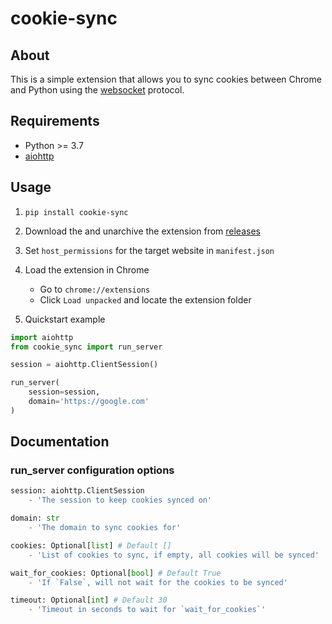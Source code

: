 # cookie-sync

## About

This is a simple extension that allows you to sync cookies between Chrome and Python using the [websocket](https://en.wikipedia.org/wiki/WebSocket) protocol.

## Requirements

- Python >= 3.7
- [aiohttp](https://docs.aiohttp.org/en/stable)

## Usage

1. `pip install cookie-sync`

2. Download the and unarchive the extension from [releases](https://github.com/sunney-x/cookie-sync/releases)

3. Set `host_permissions` for the target website in `manifest.json` 

4. Load the extension in Chrome
   - Go to `chrome://extensions`
   - Click `Load unpacked` and locate the extension folder

5. Quickstart example
```python
import aiohttp
from cookie_sync import run_server

session = aiohttp.ClientSession()

run_server(
    session=session,
    domain='https://google.com'
)
```

## Documentation

### **run_server** configuration options

```py
session: aiohttp.ClientSession
    - 'The session to keep cookies synced on'

domain: str
    - 'The domain to sync cookies for'

cookies: Optional[list] # Default []
    - 'List of cookies to sync, if empty, all cookies will be synced'

wait_for_cookies: Optional[bool] # Default True
    - 'If `False`, will not wait for the cookies to be synced'

timeout: Optional[int] # Default 30
    - 'Timeout in seconds to wait for `wait_for_cookies`'
```
